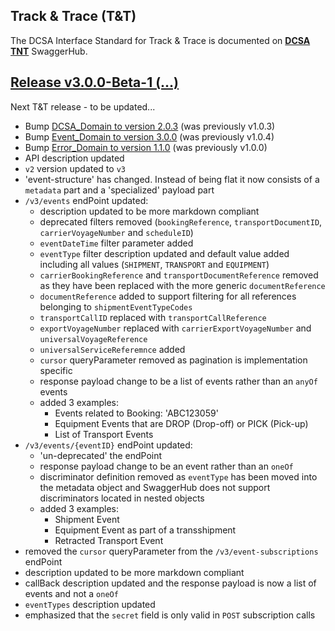 ## Track & Trace (T&T)

The DCSA Interface Standard for Track & Trace is documented on [**DCSA TNT**](https://app.swaggerhub.com/apis/dcsaorg/DCSA_TNT) SwaggerHub.

<a name="v300"></a>[Release v3.0.0-Beta-1 (...)](https://app.swaggerhub.com/apis-docs/dcsaorg/DCSA_TNT/3.0.0-Beta-1)
---
Next T&T release - to be updated...

- Bump [DCSA_Domain to version 2.0.3](https://github.com/dcsaorg/DCSA-OpenAPI/tree/master/domain/dcsa#v203) (was previously v1.0.3)
- Bump [Event_Domain to version 3.0.0](https://github.com/dcsaorg/DCSA-OpenAPI/tree/master/domain/event#v300) (was previously v1.0.4)
- Bump [Error_Domain to version 1.1.0](https://github.com/dcsaorg/DCSA-OpenAPI/tree/master/domain/error#v110) (was previously v1.0.0)
- API description updated
- `v2` version updated to `v3`
- 'event-structure' has changed. Instead of being flat it now consists of a `metadata` part and a 'specialized' payload part
- `/v3/events` endPoint updated:
  - description updated to be more markdown compliant
  - deprecated filters removed (`bookingReference`, `transportDocumentID`, `carrierVoyageNumber` and `scheduleID`)
  - `eventDateTime` filter parameter added
  - `eventType` filter description updated and default value added including all values (`SHIPMENT`, `TRANSPORT` and `EQUIPMENT`)
  - `carrierBookingReference` and `transportDocumentReference` removed as they have been replaced with the more generic `documentReference`
  - `documentReference` added to support filtering for all references belonging to `shipmentEventTypeCodes`
  - `transportCallID` replaced with `transportCallReference`
  - `exportVoyageNumber` replaced with `carrierExportVoyageNumber` and `universalVoyageReference`
  - `universalServiceReferemnce` added
  - `cursor` queryParameter removed as pagination is implementation specific
  - response payload change to be a list of events rather than an `anyOf` events
  - added 3 examples:
    - Events related to Booking: 'ABC123059'
    - Equipment Events that are DROP (Drop-off) or PICK (Pick-up)
    - List of Transport Events
- `/v3/events/{eventID}` endPoint updated:
  - 'un-deprecated' the endPoint
  - response payload change to be an event rather than an `oneOf`
  - discriminator definition removed as `eventType` has been moved into the metadata object and SwaggerHub does not support discriminators located in nested objects
  - added 3 examples:
    - Shipment Event
    - Equipment Event as part of a transshipment
    - Retracted Transport Event
- removed the `cursor` queryParameter from the `/v3/event-subscriptions` endPoint
- description updated to be more markdown compliant
- callBack description updated and the response payload is now a list of events and not a `oneOf`
- `eventTypes` description updated
- emphasized that the `secret` field is only valid in `POST` subscription calls
